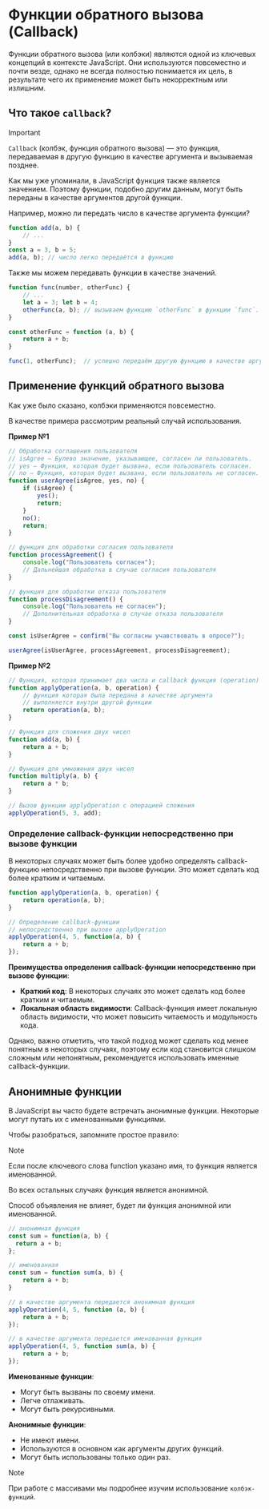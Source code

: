 # Функции обратного вызова (Callback)

Функции обратного вызова (или колбэки) являются одной из ключевых концепций в контексте JavaScript. Они используются повсеместно и почти везде, однако не всегда полностью понимается их цель, в результате чего их применение может быть некорректным или излишним.

## Что такое `callback`?

> [!IMPORTANT]
> `Callback` (колбэк, функция обратного вызова) — это функция, передаваемая в другую функцию в качестве аргумента и вызываемая позднее.

Как мы уже упоминали, в JavaScript функция также является значением. Поэтому функции, подобно другим данным, могут быть переданы в качестве аргументов другой функции.

Например, можно ли передать число в качестве аргумента функции?
```js
function add(a, b) {
    // ...
}
const a = 3, b = 5;
add(a, b); // число легко передаётся в функцию
```

Также мы можем передавать функции в качестве значений.
```js
function func(number, otherFunc) {
    // ...
    let a = 3; let b = 4;
    otherFunc(a, b); // вызываем функцию `otherFunc` в функции `func`.
}

const otherFunc = function (a, b) {
    return a + b;
}

func(1, otherFunc);  // успешно передаём другую функцию в качестве аргумента
```

## Применение функций обратного вызова

Как уже было сказано, колбэки применяются повсеместно.

В качестве примера рассмотрим реальный случай использования.

**Пример №1**
```js
// Обработка соглашения пользователя
// isAgree — Булево значение, указывающее, согласен ли пользователь.
// yes — Функция, которая будет вызвана, если пользователь согласен.
// no — Функция, которая будет вызвана, если пользователь не согласен.
function userAgree(isAgree, yes, no) {
    if (isAgree) {
        yes();
        return;
    }
    no();
    return;
}

// функция для обработки согласия пользователя
function processAgreement() {
    console.log("Пользователь согласен");
    // Дальнейшая обработка в случае согласия пользователя
}

// функция для обработки отказа пользователя
function processDisagreement() {
    console.log("Пользователь не согласен");
    // Дополнительная обработка в случае отказа пользователя
}

const isUserAgree = confirm("Вы согласны учавствовать в опросе?");

userAgree(isUserAgree, processAgreement, processDisagreement);
```

**Пример №2**
```js
// Функция, которая принимает два числа и callback функция (operation)
function applyOperation(a, b, operation) {
    // функция которая была передана в качестве аргумента
    // выполняется внутри другой функции
    return operation(a, b);
}

// Функция для сложения двух чисел
function add(a, b) {
    return a + b;
}

// Функция для умножения двух чисел
function multiply(a, b) {
    return a * b;
}

// Вызов функции applyOperation с операцией сложения
applyOperation(5, 3, add);
```

### Определение callback-функции непосредственно при вызове функции

В некоторых случаях может быть более удобно определять callback-функцию непосредственно при вызове функции. Это может сделать код более кратким и читаемым.

```js
function applyOperation(a, b, operation) {
    return operation(a, b);
}

// Определение callback-функции 
// непосредственно при вызове applyOperation
applyOperation(4, 5, function(a, b) {
    return a + b;
});
```

**Преимущества определения callback-функции непосредственно при вызове функции**:

* **Краткий код**: В некоторых случаях это может сделать код более кратким и читаемым.
* **Локальная область видимости**: Callback-функция имеет локальную область видимости, что может повысить читаемость и модульность кода.

Однако, важно отметить, что такой подход может сделать код менее понятным в некоторых случаях, поэтому если код становится слишком сложным или непонятным, рекомендуется использовать именные callback-функции.

## Анонимные функции

В JavaScript вы часто будете встречать анонимные функции. Некоторые могут путать их с именованными функциями.

Чтобы разобраться, запомните простое правило:

> [!NOTE]
> Если после ключевого слова function указано имя, то функция является именованной.
> 
> Во всех остальных случаях функция является анонимной.
> 
> Способ объявления не влияет, будет ли функция анонимной или именованной.

```js
// анонимная функция
const sum = function(a, b) {
  return a + b;
};

// именованная
const sum = function sum(a, b) {
    return a + b;
}

// в качестве аргумента передается анонимная функция
applyOperation(4, 5, function (a, b) {
    return a + b;
});

// в качестве аргумента передается именованная функция
applyOperation(4, 5, function sum(a, b) {
    return a + b;
});
```

**Именованные функции**:
* Могут быть вызваны по своему имени.
* Легче отлаживать.
* Могут быть рекурсивными.

**Анонимные функции**:
* Не имеют имени.
* Используются в основном как аргументы других функций.
* Могут быть использованы только один раз.


> [!NOTE]
> При работе с массивами мы подробнее изучим использование `колбэк-функций`.